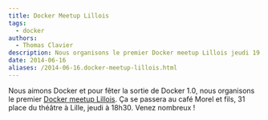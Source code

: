```yaml
---
title: Docker Meetup Lillois
tags:
  - docker
authors:
  - Thomas Clavier
description: Nous organisons le premier Docker meetup Lillois jeudi 19 juin au café Morel et fils à Lille.
date: 2014-06-16
aliases: /2014-06-16.docker-meetup-lillois.html
---
```


Nous aimons Docker et pour fêter la sortie de Docker 1.0, nous organisons le premier [Docker meetup Lillois](http://www.meetup.com/Docker-Lille/events/188097712/). Ça se passera au café Morel et fils, 31 place du théâtre à Lille, jeudi à 18h30. Venez nombreux !

